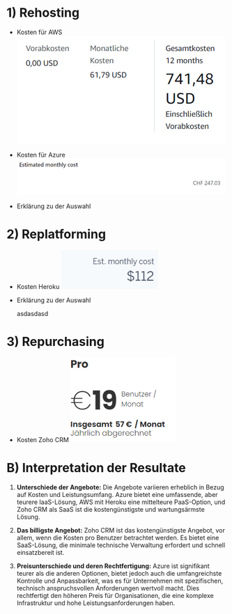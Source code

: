 # 1) Rehosting

- Kosten für AWS
![ Alt Text](22.png)

- Kosten für Azure
  ![ Alt Text](21.png)

- Erklärung zu der Auswahl

  

# 2) Replatforming
 
- Kosten Heroku
![ Alt Text](24.png)

- Erklärung zu der Auswahl

  asdasdasd

# 3) Repurchasing

- Kosten Zoho CRM
![ Alt Text](23.png)

# B) Interpretation der Resultate

1. **Unterschiede der Angebote:**
   Die Angebote variieren erheblich in Bezug auf Kosten und Leistungsumfang. Azure bietet eine umfassende, aber teurere IaaS-Lösung, AWS mit Heroku eine mittelteure PaaS-Option, und Zoho CRM als SaaS ist die kostengünstigste und wartungsärmste Lösung.

2. **Das billigste Angebot:**
   Zoho CRM ist das kostengünstigste Angebot, vor allem, wenn die Kosten pro Benutzer betrachtet werden. Es bietet eine SaaS-Lösung, die minimale technische Verwaltung erfordert und schnell einsatzbereit ist.

3. **Preisunterschiede und deren Rechtfertigung:**
   Azure ist signifikant teurer als die anderen Optionen, bietet jedoch auch die umfangreichste Kontrolle und Anpassbarkeit, was es für Unternehmen mit spezifischen, technisch anspruchsvollen Anforderungen wertvoll macht. Dies rechtfertigt den höheren Preis für Organisationen, die eine komplexe Infrastruktur und hohe Leistungsanforderungen haben.